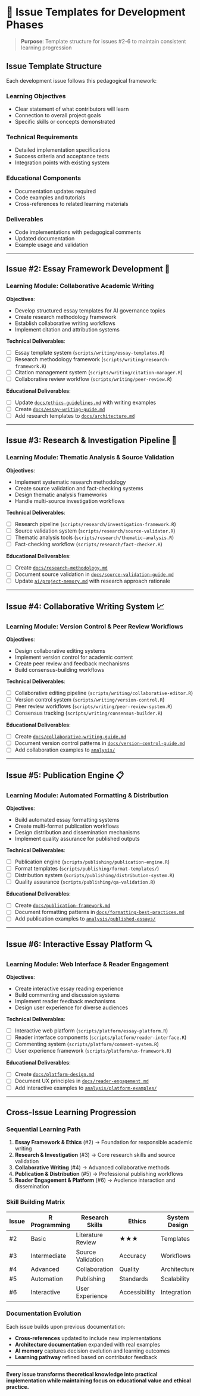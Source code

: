 # 🎯 Issue Templates for Development Phases

> **Purpose**: Template structure for issues #2-6 to maintain consistent learning progression

## **Issue Template Structure**

Each development issue follows this pedagogical framework:

### **Learning Objectives** 
- Clear statement of what contributors will learn
- Connection to overall project goals
- Specific skills or concepts demonstrated

### **Technical Requirements**
- Detailed implementation specifications
- Success criteria and acceptance tests
- Integration points with existing system

### **Educational Components**
- Documentation updates required
- Code examples and tutorials
- Cross-references to related learning materials

### **Deliverables**
- Code implementations with pedagogical comments
- Updated documentation
- Example usage and validation

---

## **Issue #2: Essay Framework Development** 📝

### **Learning Module: Collaborative Academic Writing**

**Objectives**:
- Develop structured essay templates for AI governance topics
- Create research methodology framework
- Establish collaborative writing workflows
- Implement citation and attribution systems

**Technical Deliverables**:
- [ ] Essay template system (`scripts/writing/essay-templates.R`)
- [ ] Research methodology framework (`scripts/writing/research-framework.R`)
- [ ] Citation management system (`scripts/writing/citation-manager.R`)
- [ ] Collaborative review workflow (`scripts/writing/peer-review.R`)

**Educational Deliverables**:
- [ ] Update [`docs/ethics-guidelines.md`](ethics-guidelines.md) with writing examples
- [ ] Create [`docs/essay-writing-guide.md`](essay-writing-guide.md)
- [ ] Add research templates to [`docs/architecture.md`](architecture.md)

---

## **Issue #3: Research & Investigation Pipeline** 🧠

### **Learning Module: Thematic Analysis & Source Validation**

**Objectives**:
- Implement systematic research methodology
- Create source validation and fact-checking systems
- Design thematic analysis frameworks
- Handle multi-source investigation workflows

**Technical Deliverables**:
- [ ] Research pipeline (`scripts/research/investigation-framework.R`)
- [ ] Source validation system (`scripts/research/source-validator.R`)  
- [ ] Thematic analysis tools (`scripts/research/thematic-analysis.R`)
- [ ] Fact-checking workflow (`scripts/research/fact-checker.R`)

**Educational Deliverables**:
- [ ] Create [`docs/research-methodology.md`](research-methodology.md)
- [ ] Document source validation in [`docs/source-validation-guide.md`](source-validation-guide.md)
- [ ] Update [`ai/project-memory.md`](../ai/project-memory.md) with research approach rationale

---

## **Issue #4: Collaborative Writing System** 📈

### **Learning Module: Version Control & Peer Review Workflows**

**Objectives**:
- Design collaborative editing systems
- Implement version control for academic content
- Create peer review and feedback mechanisms
- Build consensus-building workflows

**Technical Deliverables**:
- [ ] Collaborative editing pipeline (`scripts/writing/collaborative-editor.R`)
- [ ] Version control system (`scripts/writing/version-control.R`)
- [ ] Peer review workflows (`scripts/writing/peer-review-system.R`)
- [ ] Consensus tracking (`scripts/writing/consensus-builder.R`)

**Educational Deliverables**:
- [ ] Create [`docs/collaborative-writing-guide.md`](collaborative-writing-guide.md)
- [ ] Document version control patterns in [`docs/version-control-guide.md`](version-control-guide.md)
- [ ] Add collaboration examples to [`analysis/`](../analysis/)

---

## **Issue #5: Publication Engine** 📋

### **Learning Module: Automated Formatting & Distribution**

**Objectives**:
- Build automated essay formatting systems
- Create multi-format publication workflows
- Design distribution and dissemination mechanisms
- Implement quality assurance for published outputs

**Technical Deliverables**:
- [ ] Publication engine (`scripts/publishing/publication-engine.R`)
- [ ] Format templates (`scripts/publishing/format-templates/`)
- [ ] Distribution system (`scripts/publishing/distribution-system.R`)
- [ ] Quality assurance (`scripts/publishing/qa-validation.R`)

**Educational Deliverables**:
- [ ] Create [`docs/publication-framework.md`](publication-framework.md)
- [ ] Document formatting patterns in [`docs/formatting-best-practices.md`](formatting-best-practices.md)
- [ ] Add publication examples to [`analysis/published-essays/`](../analysis/)

---

## **Issue #6: Interactive Essay Platform** 🔍

### **Learning Module: Web Interface & Reader Engagement**

**Objectives**:
- Create interactive essay reading experience
- Build commenting and discussion systems  
- Implement reader feedback mechanisms
- Design user experience for diverse audiences

**Technical Deliverables**:
- [ ] Interactive web platform (`scripts/platform/essay-platform.R`)
- [ ] Reader interface components (`scripts/platform/reader-interface.R`)
- [ ] Commenting system (`scripts/platform/comment-system.R`)
- [ ] User experience framework (`scripts/platform/ux-framework.R`)

**Educational Deliverables**:
- [ ] Create [`docs/platform-design.md`](platform-design.md)
- [ ] Document UX principles in [`docs/reader-engagement.md`](reader-engagement.md)
- [ ] Add interactive examples to [`analysis/platform-examples/`](../analysis/)

---

## **Cross-Issue Learning Progression**

### **Sequential Learning Path**
1. **Essay Framework & Ethics** (#2) → Foundation for responsible academic writing
2. **Research & Investigation** (#3) → Core research skills and source validation
3. **Collaborative Writing** (#4) → Advanced collaborative methods
4. **Publication & Distribution** (#5) → Professional publishing workflows
5. **Reader Engagement & Platform** (#6) → Audience interaction and dissemination

### **Skill Building Matrix**
| Issue | R Programming | Research Skills | Ethics | System Design | Communication |
|-------|---------------|-----------------|--------|---------------|---------------|
| #2 | Basic | Literature Review | ★★★ | Templates | Documentation |
| #3 | Intermediate | Source Validation | Accuracy | Workflows | Technical |
| #4 | Advanced | Collaboration | Quality | Architecture | Peer Review |
| #5 | Automation | Publishing | Standards | Scalability | Professional |
| #6 | Interactive | User Experience | Accessibility | Integration | Public-facing |

### **Documentation Evolution**
Each issue builds upon previous documentation:
- **Cross-references** updated to include new implementations
- **Architecture documentation** expanded with real examples
- **AI memory** captures decision evolution and learning outcomes
- **Learning pathway** refined based on contributor feedback

---

**Every issue transforms theoretical knowledge into practical implementation while maintaining focus on educational value and ethical practice.**